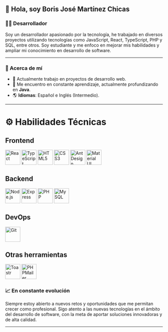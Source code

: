 ## 👋 Hola, soy Boris José Martínez Chicas

### 👨‍💻 Desarrollador

Soy un desarrollador apasionado por la tecnología, he trabajado en diversos proyectos utilizando tecnologías como JavaScript, React, TypeScript, PHP y SQL, entre otros. Soy estudiante y me enfoco en mejorar mis habilidades y ampliar mi conocimiento en desarrollo de software.

--- 

### 🚀 Acerca de mí

- 🔭 Actualmente trabajo en proyectos de desarrollo web.
- 🌱 Me encuentro en constante aprendizaje, actualmente profundizando en **Java**.
- 🌎 **Idiomas**: Español e Inglés (Intermedio).

---

# ⚙️ Habilidades Técnicas

## Frontend
[<img src="https://img.icons8.com/color/48/000000/react-native.png" alt="React" width="48"/>](https://reactjs.org/)
[<img src="https://img.icons8.com/color/48/000000/typescript.png" alt="TypeScript" width="48"/>](https://www.typescriptlang.org/)
[<img src="https://img.icons8.com/color/48/000000/html-5.png" alt="HTML5" width="48"/>](https://developer.mozilla.org/es/docs/Web/HTML)
[<img src="https://img.icons8.com/color/48/000000/css3.png" alt="CSS3" width="48"/>](https://developer.mozilla.org/es/docs/Web/CSS)
[<img src="https://gw.alipayobjects.com/zos/rmsportal/KDpgvguMpGfqaHPjicRK.svg" alt="Ant Design" width="48"/>](https://ant.design/)
[<img src="https://img.icons8.com/color/48/000000/material-ui.png" alt="Material UI" width="48"/>](https://mui.com/)

## Backend
[<img src="https://img.icons8.com/color/48/000000/nodejs.png" alt="Node.js" width="48"/>](https://nodejs.org/)
[<img src="https://img.icons8.com/color/48/000000/express.png" alt="Express" width="48"/>](https://expressjs.com/)
[<img src="https://www.php.net/images/logos/php-logo.svg" alt="PHP" width="48"/>](https://www.php.net/)
[<img src="https://img.icons8.com/color/48/000000/mysql.png" alt="MySQL" width="48"/>](https://www.mysql.com/)

## DevOps
[<img src="https://img.icons8.com/color/48/000000/git.png" alt="Git" width="48"/>](https://git-scm.com/)

## Otras herramientas
[<img src="https://img.icons8.com/ios/50/000000/toast.png" alt="Toastr" width="48"/>](https://github.com/CodeSeven/toastr)
[<img src="https://www.php.net/images/logos/php-logo.svg" alt="PHPMailer" width="48"/>](https://github.com/PHPMailer/PHPMailer)


### 📈 En constante evolución

Siempre estoy abierto a nuevos retos y oportunidades que me permitan crecer como profesional. Sigo atento a las nuevas tecnologías en el ámbito del desarrollo de software, con la meta de aportar soluciones innovadoras y de alta calidad.

---


